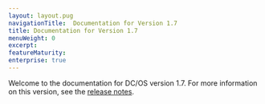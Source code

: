 ```yaml
---
layout: layout.pug
navigationTitle:  Documentation for Version 1.7
title: Documentation for Version 1.7
menuWeight: 0
excerpt:
featureMaturity:
enterprise: true
---
```



Welcome to the documentation for DC/OS version 1.7. For more information on this version, see the [release notes](/docs/1.7/administration/release-notes/docs/1.7/).